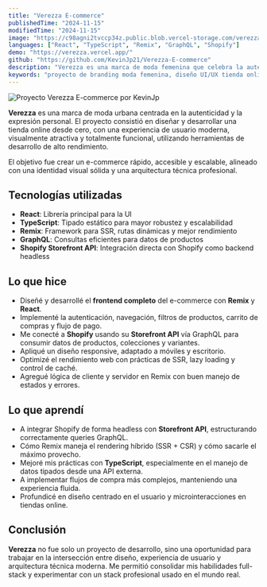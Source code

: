 ```yaml
---
title: "Verezza E-commerce"
publishedTime: "2024-11-15"
modifiedTime: "2024-11-15"
image: "https://c98agni2tvccp34z.public.blob.vercel-storage.com/verezza-hRFo1mfQtbUDRe7YZYBtRbvCb7JsCK.webp"
languages: ["React", "TypeScript", "Remix", "GraphQL", "Shopify"]
demo: "https://verezza.vercel.app/"
github: "https://github.com/KevinJp21/Verezza-E-commerce"
description: "Verezza es una marca de moda femenina que celebra la autenticidad y el estilo urbano. Un proyecto digital centrado en la experiencia del usuario, diseño moderno y branding con propósito. Desarrollado por Kevin Julio Pineda."
keywords: "proyecto de branding moda femenina, diseño UI/UX tienda online, Verezza moda urbana, desarrollo web e-commerce, portafolio desarrollador frontend, diseño de experiencia de usuario, identidad visual de marca, moda para mujeres auténticas, caso de estudio Verezza, marca digital creativa, Kevin Julio Pineda, desarrollador web, sitio responsivo, Remix Framework, React, TypeScript, GraphQL, Shopify, optimización de rendimiento web, experiencia de usuario, desarrollo full-stack"
---
```


![Proyecto Verezza E-commerce por KevinJp](https://c98agni2tvccp34z.public.blob.vercel-storage.com/verezza-hRFo1mfQtbUDRe7YZYBtRbvCb7JsCK.webp)


**Verezza** es una marca de moda urbana centrada en la autenticidad y la expresión personal. El proyecto consistió en diseñar y desarrollar una tienda online desde cero, con una experiencia de usuario moderna, visualmente atractiva y totalmente funcional, utilizando herramientas de desarrollo de alto rendimiento.

El objetivo fue crear un e-commerce rápido, accesible y escalable, alineado con una identidad visual sólida y una arquitectura técnica profesional.


## Tecnologías utilizadas

- **React**: Librería principal para la UI  
- **TypeScript**: Tipado estático para mayor robustez y escalabilidad  
- **Remix**: Framework para SSR, rutas dinámicas y mejor rendimiento  
- **GraphQL**: Consultas eficientes para datos de productos  
- **Shopify Storefront API**: Integración directa con Shopify como backend headless

## Lo que hice

- Diseñé y desarrollé el **frontend completo** del e-commerce con **Remix** y **React**.  
- Implementé la autenticación, navegación, filtros de productos, carrito de compras y flujo de pago.  
- Me conecté a **Shopify** usando su **Storefront API** vía GraphQL para consumir datos de productos, colecciones y variantes.  
- Apliqué un diseño responsive, adaptado a móviles y escritorio.  
- Optimizé el rendimiento web con prácticas de SSR, lazy loading y control de caché.  
- Agregué lógica de cliente y servidor en Remix con buen manejo de estados y errores.  

## Lo que aprendí

- A integrar Shopify de forma headless con **Storefront API**, estructurando correctamente queries GraphQL.  
- Cómo Remix maneja el rendering híbrido (SSR + CSR) y cómo sacarle el máximo provecho.  
- Mejoré mis prácticas con **TypeScript**, especialmente en el manejo de datos tipados desde una API externa.  
- A implementar flujos de compra más complejos, manteniendo una experiencia fluida.  
- Profundicé en diseño centrado en el usuario y microinteracciones en tiendas online.  

## Conclusión

**Verezza** no fue solo un proyecto de desarrollo, sino una oportunidad para trabajar en la intersección entre diseño, experiencia de usuario y arquitectura técnica moderna. Me permitió consolidar mis habilidades full-stack y experimentar con un stack profesional usado en el mundo real.